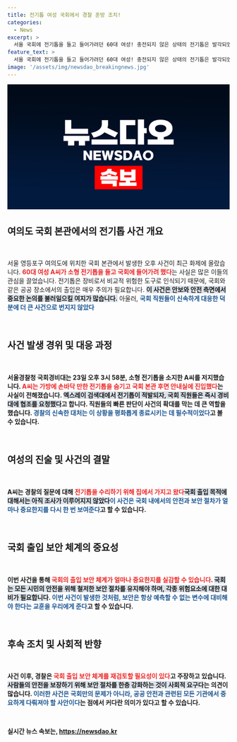 ```yaml
---
title: 전기톱 여성 국회에서 경찰 훈방 조치!
categories:
  - News
excerpt: >
  서울 국회에 전기톱을 들고 들어가려던 60대 여성! 충전되지 않은 상태의 전기톱은 발각되었고, 경찰이 신속히 조처했다. 그녀의 출입 목적은 미스터리로 남았다. 궁금증을 자아내는 사건의 전말을 확인해보세요!
feature_text: >
  서울 국회에 전기톱을 들고 들어가려던 60대 여성! 충전되지 않은 상태의 전기톱은 발각되었고, 경찰이 신속히 조처했다. 그녀의 출입 목적은 미스터리로 남았다. 궁금증을 자아내는 사건의 전말을 확인해보세요!
image: '/assets/img/newsdao_breakingnews.jpg'
---
```


<p><img src="/assets/img/newsdao_breakingnews.jpg" alt="firstkoreanews 속보" /></p>

<h2>여의도 국회 본관에서의 전기톱 사건 개요</h2>

<p data-ke-size="size16">&nbsp;</p>

<p>서울 영등포구 여의도에 위치한 국회 본관에서 발생한 오후 사건이 최근 화제에 올랐습니다. <b><span style="color: #ee2323;">60대 여성 A씨가 소형 전기톱을 들고 국회에 들어가려 했다</span></b>는 사실은 많은 이들의 관심을 끌었습니다. 전기톱은 장비로서 비교적 위험한 도구로 인식되기 때문에, 국회와 같은 공공 장소에서의 출입은 매우 주의가 필요합니다. <b><span style="background-color: #21538527;">이 사건은 안보와 안전 측면에서 중요한 논의를 불러일으킬 여지가 많습니다.</span></b> 아울러, <b><span style="color: #1a5490;">국회 직원들이 신속하게 대응한 덕분에 더 큰 사건으로 번지지 않았다</span></b는 점도 주목할 만합니다.</p>

<p data-ke-size="size16">&nbsp;</p>

<h2>사건 발생 경위 및 대응 과정</h2>

<p data-ke-size="size16">&nbsp;</p>

<p>서울경찰청 국회경비대는 23일 오후 3시 58분, 소형 전기톱을 소지한 A씨를 저지했습니다. <b><span style="color: #ee2323;">A씨는 가방에 손바닥 만한 전기톱을 숨기고 국회 본관 후면 안내실에 진입했다</span></b>는 사실이 전해졌습니다. <b><span style="background-color: #21538527;">엑스레이 검색대에서 전기톱이 적발되자, 국회 직원들은 즉시 경비대에 협조를 요청했다</span></b>고 합니다. 직원들의 빠른 판단이 사건의 확대를 막는 데 큰 역할을 했습니다. <b><span style="color: #1a5490;">경찰의 신속한 대처는 이 상황을 평화롭게 종료시키는 데 필수적이었다</span></b>고 볼 수 있습니다.</p>

<p data-ke-size="size16">&nbsp;</p>

<h2>여성의 진술 및 사건의 결말</h2>

<p data-ke-size="size16">&nbsp;</p>

<p>A씨는 경찰의 질문에 대해 <b><span style="color: #ee2323;">전기톱을 수리하기 위해 집에서 가지고 왔다</span></b고 진술했습니다. 다만, <b><span style="background-color: #21538527;">국회 출입 목적에 대해서는 아직 조사가 이루어지지 않았다</span></b고 합니다. 경찰은 “나가달라”는 지시에 A씨가 순순히 따랐으며, 결과적으로 그녀는 훈방 조치되었습니다. <b><span style="color: #1a5490;">이 사건은 국회 내에서의 안전과 보안 절차가 얼마나 중요한지를 다시 한 번 보여준다</span></b>고 할 수 있습니다.</p>

<p data-ke-size="size16">&nbsp;</p>

<h2>국회 출입 보안 체계의 중요성</h2>

<p data-ke-size="size16">&nbsp;</p>

<p>이번 사건을 통해 <b><span style="color: #ee2323;">국회의 출입 보안 체계가 얼마나 중요한지를 실감할 수 있습니다</span></b>. <b><span style="background-color: #21538527;">국회는 모든 시민의 안전을 위해 철저한 보안 절차를 유지해야 하며, 각종 위험요소에 대한 대비가 필요합니다</span></b>. <b><span style="color: #1a5490;">이번 사건이 발생한 것처럼, 보안은 항상 예측할 수 없는 변수에 대비해야 한다는 교훈을 우리에게 준다</span></b>고 할 수 있습니다.</p>

<p data-ke-size="size16">&nbsp;</p>

<h2>후속 조치 및 사회적 반향</h2>

<p data-ke-size="size16">&nbsp;</p>

<p>사건 이후, 경찰은 <b><span style="color: #ee2323;">국회 출입 보안 체계를 재검토할 필요성이 있다</span></b>고 주장하고 있습니다. <b><span style="background-color: #21538527;">사람들의 안전을 보장하기 위해 보안 절차를 한층 강화하는 것이 사회적 요구다</span></b>는 의견이 많습니다. <b><span style="color: #1a5490;">이러한 사건은 국회만의 문제가 아니라, 공공 안전과 관련된 모든 기관에서 중요하게 다뤄져야 할 사안이다</span></b>는 점에서 커다란 의미가 있다고 할 수 있습니다.</p>

<p data-ke-size="size16">&nbsp;</p>
실시간 뉴스 속보는, <a href="https://newsdao.kr" rel="dofollow">https://newsdao.kr</a>


